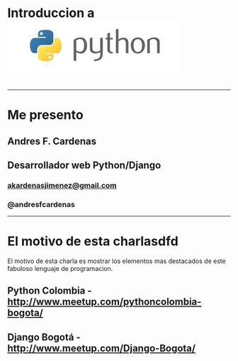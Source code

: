 # Introduccion a  ![python_logo](python_logo.png) #

---

# Me presento #

## Andres F. Cardenas ##

## Desarrollador web Python/Django ##

### akardenasjimenez@gmail.com ######

### @andresfcardenas ######

---

# El motivo de esta charlasdfd #

El motivo de esta charla es mostrar los elementos mas destacados
de este fabuloso lenguaje de programacion.

## Python Colombia - http://www.meetup.com/pythoncolombia-bogota/ ##

## Django Bogotá - http://www.meetup.com/Django-Bogota/ ##
